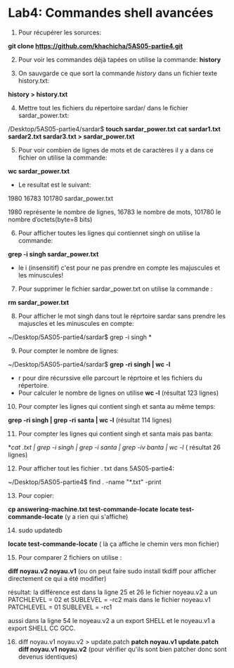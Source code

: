 # Lab4: Commandes shell avancées

1. Pour récupérer les sorurces:

**git clone https://github.com/khachicha/5AS05-partie4.git**

2. Pour voir les commandes déjà tapées on utilise la commande: **history**

3. On sauvgarde ce que sort la commande *history* dans un fichier texte history.txt:

**history > history.txt**

4.  Mettre tout les fichiers du répertoire sardar/ dans le fichier sardar_power.txt:

/Desktop/5AS05-partie4/sardar$ **touch sardar_power.txt**
**cat sardar1.txt sardar2.txt sardar3.txt > sardar_power.txt**

5. Pour voir combien de lignes de mots et de caractères il y a dans ce fichier on utilise la commande:

**wc sardar_power.txt**
- Le resultat est le suivant:

1980  16783 101780 sardar_power.txt

1980 représente le nombre de lignes,
16783 le nombre de mots,
101780 le nombre d’octets(byte=8 bits)

6. Pour afficher toutes les lignes qui contiennet singh on utilise la commande:

**grep -i singh sardar_power.txt** 

- le i (insensitif) c'est pour ne pas prendre en compte les majuscules et les minuscules!

7. Pour supprimer le fichier sardar_power.txt on utilise la commande :

**rm sardar_power.txt**

8. Pour afficher le mot singh dans tout le réprtoire sardar sans prendre les majuscles et les minuscules en compte:

~/Desktop/5AS05-partie4/sardar$ grep -i singh *

9. Pour compter le nombre de lignes:

~/Desktop/5AS05-partie4/sardar$ **grep -ri singh | wc -l**

- r pour dire récurssive elle parcourt le réprtoire et les fichiers du répertoire. 
- Pour calculer le nombre de lignes on utilise  **wc -l** (résultat 123 lignes)

10. Pour compter les lignes qui contient singh et santa au même temps:

**grep -ri singh | grep -ri santa | wc -l**  (résultat 114 lignes)

11. Pour compter les lignes qui contient singh et santa mais pas banta:

**cat *.txt | grep -i singh | grep -i santa | grep -iv banta | wc -l** ( résultat 26 lignes)

12. Pour afficher tout les fichier . txt dans 5AS05-partie4:

 ~/Desktop/5AS05-partie4$ find . -name "*.txt" -print

13.  Pour copier:

**cp answering-machine.txt test-commande-locate** 
**locate test-commande-locate** (y a rien qui s'affiche)

14. sudo updatedb

**locate test-commande-locate** ( là ça affiche le chemin vers mon fichier)

15. Pour comparer 2 fichiers on utilise :

**diff noyau.v2 noyau.v1**  (ou on peut faire sudo install tkdiff pour afficher directement ce qui a été modifier)

résultat: la différence est dans la ligne 25 et 26 le fichier noyeau.v2 a un PATCHLEVEL = 02
et SUBLEVEL = -rc2 mais dans le fichier noyeau.v1 PATCHLEVEL = 01  SUBLEVEL = -rc1

aussi dans la ligne 54 le noyeau.v2 a un export	SHELL et le noyeau.v1 a export	SHELL CC GCC.

16. diff noyau.v1 noyau.v2 > update.patch
**patch noyau.v1 update.patch**
**diff noyau.v1 noyau.v2** (pour vérifier qu'ils sont bien patcher donc sont devenus identiques)






